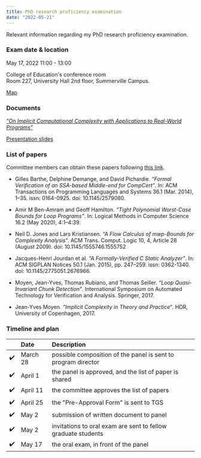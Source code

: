 ```yaml
---
title: PhD research proficiency examination 
date: "2022-05-21"
---
```


Relevant information regarding my PhD research proficiency examination.

### Exam date & location

May 17, 2022 11:00 - 13:00

College of Education's conference room
<br/>Room 227, University Hall 2nd floor, Summerville Campus.

<a href="https://map.concept3d.com/?id=824#!m/268018" target='blank'>Map</a>

### Documents

_<a href="../exam_doc.pdf" target="blank">"On Implicit Computational Complexity with
Applications to Real-World Programs"</a>_

<a href="../exam_slides.pdf" target="blank">Presentation slides</a>

### List of papers

Committee members can obtain these papers following [this link][box].

- Gilles Barthe, Delphine Demange, and David Pichardie. _“Formal Verification of
  an SSA-based Middle-end for CompCert”_. In: ACM Transactions on Programming
  Languages and Systems 36.1 (Mar. 2014), 1–35. issn: 0164-0925. doi:
  10.1145/2579080.

- Amir M Ben-Amram and Geoff Hamilton. _“Tight Polynomial Worst-Case Bounds for
  Loop Programs”_. In: Logical Methods in Computer Science 16.2 (May 2020),
  4:1–4:39.

- Neil D. Jones and Lars Kristiansen. _“A Flow Calculus of _mwp_-Bounds
  for Complexity Analysis“_. ACM Trans. Comput. Logic 10, 4, Article 28 (August
  2009). doi: 10.1145/1555746.1555752

- Jacques-Henri Jourdan et al. _“A Formally-Verified C Static Analyzer”_. In:
  ACM SIGPLAN Notices 50.1 (Jan. 2015), pp. 247–259. issn: 0362-1340. doi:
  10.1145/2775051.2676966.

- Moyen, Jean-Yves, Thomas Rubiano, and Thomas Seiller. _“Loop Quasi-Invariant
  Chunk Detection“_. International Symposium on Automated Technology for
  Verification and Analysis. Springer, 2017.

- Jean-Yves Moyen. _“Implicit Complexity in Theory and Practice“_. HDR,
  University of Copenhagen, 2017.

### Timeline and plan

|     | Date     | Description                                                                |
|:---:|:---------|:---------------------------------------------------------------------------|
| ✔️  | March 28 | possible composition of the panel is sent to program director              |
| ✔️  | April 1  | the panel is approved, and the list of paper is shared                     |
| ✔️  | April 11 | the committee approves the list of papers                                  |
| ✔️  | April 25 | the "Pre-Approval Form" is sent to TGS                                     |
| ✔️  | May 2    | submission of written document to panel                                    |
| ✔️  | May 2    | invitations to oral exam are sent to fellow graduate students              |
| ✔️  | May 17   | the oral exam, in front of the panel                                       |

[box]: https://augustauniversity.box.com/s/o40239kvx3r2fs75j9zc95qed3vus9fi